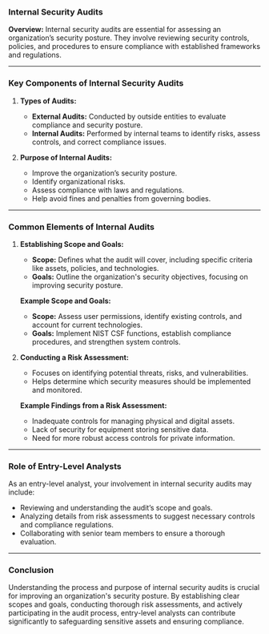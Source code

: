 ### Internal Security Audits

**Overview:**
Internal security audits are essential for assessing an organization’s security posture. They involve reviewing security controls, policies, and procedures to ensure compliance with established frameworks and regulations.

---

### Key Components of Internal Security Audits

1. **Types of Audits:**
   - **External Audits:** Conducted by outside entities to evaluate compliance and security posture.
   - **Internal Audits:** Performed by internal teams to identify risks, assess controls, and correct compliance issues.

2. **Purpose of Internal Audits:**
   - Improve the organization’s security posture.
   - Identify organizational risks.
   - Assess compliance with laws and regulations.
   - Help avoid fines and penalties from governing bodies.

---

### Common Elements of Internal Audits

1. **Establishing Scope and Goals:**
   - **Scope:** Defines what the audit will cover, including specific criteria like assets, policies, and technologies.
   - **Goals:** Outline the organization's security objectives, focusing on improving security posture.

   **Example Scope and Goals:**
   - **Scope:** Assess user permissions, identify existing controls, and account for current technologies.
   - **Goals:** Implement NIST CSF functions, establish compliance procedures, and strengthen system controls.

2. **Conducting a Risk Assessment:**
   - Focuses on identifying potential threats, risks, and vulnerabilities.
   - Helps determine which security measures should be implemented and monitored.

   **Example Findings from a Risk Assessment:**
   - Inadequate controls for managing physical and digital assets.
   - Lack of security for equipment storing sensitive data.
   - Need for more robust access controls for private information.

---

### Role of Entry-Level Analysts

As an entry-level analyst, your involvement in internal security audits may include:

- Reviewing and understanding the audit’s scope and goals.
- Analyzing details from risk assessments to suggest necessary controls and compliance regulations.
- Collaborating with senior team members to ensure a thorough evaluation.

---

### Conclusion

Understanding the process and purpose of internal security audits is crucial for improving an organization's security posture. By establishing clear scopes and goals, conducting thorough risk assessments, and actively participating in the audit process, entry-level analysts can contribute significantly to safeguarding sensitive assets and ensuring compliance.
